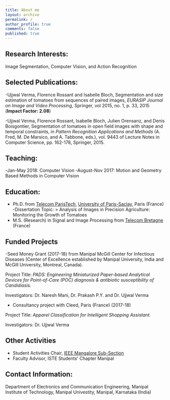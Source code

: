 ```yaml
---
title: About me
layout: archive
permalink: /
author_profile: true
comments: false
published: true
---
```


## Research Interests:
Image Segmentation, Computer Vision, and Action Recognition


## Selected Publications:
-Ujjwal Verma, Florence Rossant and Isabelle Bloch,
Segmentation and size estimation of tomatoes from sequences of paired images,
_EURASIP Journal on Image and Video Processing_, Springer, vol 2015, no. 1, p. 33, 2015 (**Impact Factor: 2.08**)

-Ujjwal Verma, Florence Rossant, Isabelle Bloch, Julien Orensanz, and Denis Boisgontier,
Segmentation of tomatoes in open field images with shape and temporal constraints,
in _Pattern Recognition Applications and Methods_ (A. Fred, M. De Marsico, and A. Tabbone,
eds.), vol. 9443 of Lecture Notes in Computer Science, pp. 162-178, Springer, 2015.


## Teaching:
-Jan-May 2018: Computer Vision
-August-Nov 2017: Motion and Geometry Based Methods in Computer Vision


## Education:
- Ph.D. from [Telecom ParisTech](https://www.telecom-paristech.fr/), [University of Paris-Saclay](https://www.universite-paris-saclay.fr/en), Paris (France) 
		-Dissertation Topic: > Analysis of Images in Precision Agriculture: Monitoring the Growth of
Tomatoes
- M.S. (Research) in Signal and Image Processing from [Telecom Bretagne](https://www.imt-atlantique.fr/) (France) 


## Funded Projects
-Seed Money Grant (2017-18) from Manipal McGill Center for Infectious Diseases (Center of Excellence established by Manipal University, India and McGill University, Montreal, Canada). 

Project Title: _PADS: Engineering Miniaturized Paper-based Analytical Devices for Point-of-Care (POC) diagnosis & antibiotic susceptibility of Candidiasis._

Investigators: Dr. Naresh Mani, Dr. Prakash P.Y. and Dr. Ujjwal Verma


- Consultancy project with Cleed, Paris (France) (2017-18)

Project Title: _Apparel Classification for Intelligent Shopping Assistant._

Investigators: Dr. Ujjwal Verma



## Other Activities

- Student Activities Chair, [IEEE Mangalore Sub-Section](www.ieee-mangalore.org) 
- Faculty Advisor, ISTE Students' Chapter Manipal




## Contact Information:
 
Department of Electronics and Communication Engineering,
Manipal Institute of Technology,
Manipal Univestity,
Manipal, Karnataka (India)
